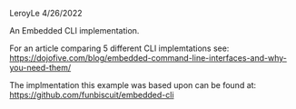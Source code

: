 
LeroyLe   4/26/2022

An Embedded CLI implementation. 

For an article comparing 5 different CLI implemtations see:
https://dojofive.com/blog/embedded-command-line-interfaces-and-why-you-need-them/

The implmentation this example was based upon can be found at: 
	https://github.com/funbiscuit/embedded-cli
